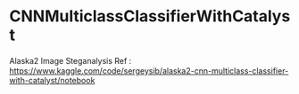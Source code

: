 # CNNMulticlassClassifierWithCatalyst
 Alaska2 Image Steganalysis
Ref :　https://www.kaggle.com/code/sergeysib/alaska2-cnn-multiclass-classifier-with-catalyst/notebook
